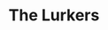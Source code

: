 ---
title: "The Lurkers"
summary: "English punk rock group founded in 1976 in Fulham, West London. The band was initially managed by who was working in the North End Rd., Fulham branch of retail store. Since 2010 Esso, Stride and Moore collaborated under the moniker so, alongside Arturo's version, there has been two bands playing and recording under the same name for some time now."
image: "the-lurkers.jpg"
apple_music_artist_url: "https://music.apple.com/gb/artist/the-lurkers/3184381"
---